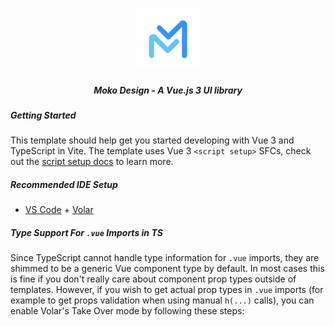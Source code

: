 <p align="center">
  <img 
    width="100px" 
    src="./public/logo.svg"
  >
</p>

<h5 align="center">
  Moko Design - A Vue.js 3 UI library
</h5>

##### Getting Started

This template should help get you started developing with Vue 3 and TypeScript in Vite. The template uses Vue 3 `<script setup>` SFCs, check out the [script setup docs](https://v3.vuejs.org/api/sfc-script-setup.html#sfc-script-setup) to learn more.

##### Recommended IDE Setup

- [VS Code](https://code.visualstudio.com/) + [Volar](https://marketplace.visualstudio.com/items?itemName=Vue.volar)

##### Type Support For `.vue` Imports in TS

Since TypeScript cannot handle type information for `.vue` imports, they are shimmed to be a generic Vue component type by default. In most cases this is fine if you don't really care about component prop types outside of templates. However, if you wish to get actual prop types in `.vue` imports (for example to get props validation when using manual `h(...)` calls), you can enable Volar's Take Over mode by following these steps:
